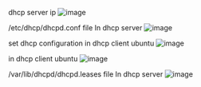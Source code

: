 dhcp server ip
![image](https://github.com/user-attachments/assets/3f0d2bef-4e3a-45de-82ef-849cee45656f)

/etc/dhcp/dhcpd.conf file In dhcp server
![image](https://github.com/user-attachments/assets/ca9926ae-7943-4a7f-bcb6-b9e64cd78fd4)

set dhcp configuration in dhcp client ubuntu
![image](https://github.com/user-attachments/assets/92116c13-4bae-4920-8cdc-6d115fbc5d10)

in dhcp client ubuntu
![image](https://github.com/user-attachments/assets/e3d2c1ed-caea-4ec2-a7ed-03b5864ef02e)

/var/lib/dhcpd/dhcpd.leases file In dhcp server
![image](https://github.com/user-attachments/assets/caa3cb55-25cf-43b2-a4af-cf0c2972782b)
